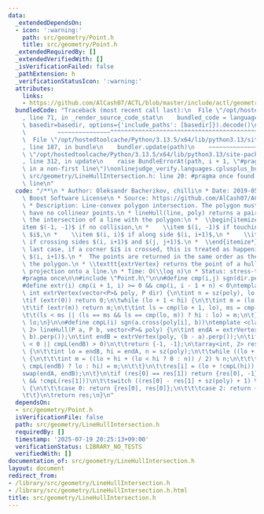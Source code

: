 ```yaml
---
data:
  _extendedDependsOn:
  - icon: ':warning:'
    path: src/geometry/Point.h
    title: src/geometry/Point.h
  _extendedRequiredBy: []
  _extendedVerifiedWith: []
  _isVerificationFailed: false
  _pathExtension: h
  _verificationStatusIcon: ':warning:'
  attributes:
    links:
    - https://github.com/AlCash07/ACTL/blob/master/include/actl/geometry/algorithm/intersect/line_convex_polygon.hpp
  bundledCode: "Traceback (most recent call last):\n  File \"/opt/hostedtoolcache/Python/3.13.5/x64/lib/python3.13/site-packages/onlinejudge_verify/documentation/build.py\"\
    , line 71, in _render_source_code_stat\n    bundled_code = language.bundle(stat.path,\
    \ basedir=basedir, options={'include_paths': [basedir]}).decode()\n          \
    \         ~~~~~~~~~~~~~~~^^^^^^^^^^^^^^^^^^^^^^^^^^^^^^^^^^^^^^^^^^^^^^^^^^^^^^^^^^^^^^^^^^\n\
    \  File \"/opt/hostedtoolcache/Python/3.13.5/x64/lib/python3.13/site-packages/onlinejudge_verify/languages/cplusplus.py\"\
    , line 187, in bundle\n    bundler.update(path)\n    ~~~~~~~~~~~~~~^^^^^^\n  File\
    \ \"/opt/hostedtoolcache/Python/3.13.5/x64/lib/python3.13/site-packages/onlinejudge_verify/languages/cplusplus_bundle.py\"\
    , line 312, in update\n    raise BundleErrorAt(path, i + 1, \"#pragma once found\
    \ in a non-first line\")\nonlinejudge_verify.languages.cplusplus_bundle.BundleErrorAt:\
    \ src/geometry/LineHullIntersection.h: line 20: #pragma once found in a non-first\
    \ line\n"
  code: "/**\n * Author: Oleksandr Bacherikov, chilli\n * Date: 2019-05-07\n * License:\
    \ Boost Software License\n * Source: https://github.com/AlCash07/ACTL/blob/master/include/actl/geometry/algorithm/intersect/line_convex_polygon.hpp\n\
    \ * Description: Line-convex polygon intersection. The polygon must be ccw and\
    \ have no collinear points.\n * lineHull(line, poly) returns a pair describing\
    \ the intersection of a line with the polygon:\n *  \\begin{itemize*}\n *    \\\
    item $(-1, -1)$ if no collision,\n *    \\item $(i, -1)$ if touching the corner\
    \ $i$,\n *    \\item $(i, i)$ if along side $(i, i+1)$,\n *    \\item $(i, j)$\
    \ if crossing sides $(i, i+1)$ and $(j, j+1)$.\n *  \\end{itemize*}\n *  In the\
    \ last case, if a corner $i$ is crossed, this is treated as happening on side\
    \ $(i, i+1)$.\n *  The points are returned in the same order as the line hits\
    \ the polygon.\n * \\texttt{extrVertex} returns the point of a hull with the max\
    \ projection onto a line.\n * Time: O(\\log n)\n * Status: stress-tested\n */\n\
    #pragma once\n\n#include \"Point.h\"\n\n#define cmp(i,j) sgn(dir.perp().cross(poly[(i)%n]-poly[(j)%n]))\n\
    #define extr(i) cmp(i + 1, i) >= 0 && cmp(i, i - 1 + n) < 0\ntemplate <class P>\
    \ int extrVertex(vector<P>& poly, P dir) {\n\tint n = sz(poly), lo = 0, hi = n;\n\
    \tif (extr(0)) return 0;\n\twhile (lo + 1 < hi) {\n\t\tint m = (lo + hi) / 2;\n\
    \t\tif (extr(m)) return m;\n\t\tint ls = cmp(lo + 1, lo), ms = cmp(m + 1, m);\n\
    \t\t(ls < ms || (ls == ms && ls == cmp(lo, m)) ? hi : lo) = m;\n\t}\n\treturn\
    \ lo;\n}\n\n#define cmpL(i) sgn(a.cross(poly[i], b))\ntemplate <class P>\narray<int,\
    \ 2> lineHull(P a, P b, vector<P>& poly) {\n\tint endA = extrVertex(poly, (a -\
    \ b).perp());\n\tint endB = extrVertex(poly, (b - a).perp());\n\tif (cmpL(endA)\
    \ < 0 || cmpL(endB) > 0)\n\t\treturn {-1, -1};\n\tarray<int, 2> res;\n\trep(i,0,2)\
    \ {\n\t\tint lo = endB, hi = endA, n = sz(poly);\n\t\twhile ((lo + 1) % n != hi)\
    \ {\n\t\t\tint m = ((lo + hi + (lo < hi ? 0 : n)) / 2) % n;\n\t\t\t(cmpL(m) ==\
    \ cmpL(endB) ? lo : hi) = m;\n\t\t}\n\t\tres[i] = (lo + !cmpL(hi)) % n;\n\t\t\
    swap(endA, endB);\n\t}\n\tif (res[0] == res[1]) return {res[0], -1};\n\tif (!cmpL(res[0])\
    \ && !cmpL(res[1]))\n\t\tswitch ((res[0] - res[1] + sz(poly) + 1) % sz(poly))\
    \ {\n\t\t\tcase 0: return {res[0], res[0]};\n\t\t\tcase 2: return {res[1], res[1]};\n\
    \t\t}\n\treturn res;\n}\n"
  dependsOn:
  - src/geometry/Point.h
  isVerificationFile: false
  path: src/geometry/LineHullIntersection.h
  requiredBy: []
  timestamp: '2025-07-19 20:25:13+09:00'
  verificationStatus: LIBRARY_NO_TESTS
  verifiedWith: []
documentation_of: src/geometry/LineHullIntersection.h
layout: document
redirect_from:
- /library/src/geometry/LineHullIntersection.h
- /library/src/geometry/LineHullIntersection.h.html
title: src/geometry/LineHullIntersection.h
---
```

